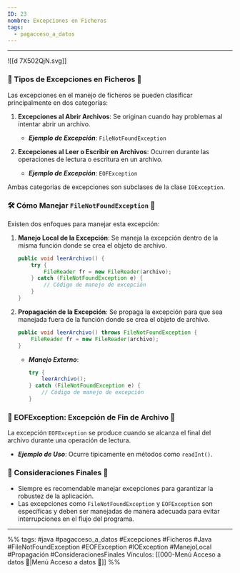 ```yaml
---
ID: 23
nombre: Excepciones en Ficheros
tags:
  - pagacceso_a_datos
---
```

___
![[d 7X502QjN.svg]]

### 🎯 Tipos de Excepciones en Ficheros 🌟

Las excepciones en el manejo de ficheros se pueden clasificar principalmente en dos categorías:

1. **Excepciones al Abrir Archivos**: Se originan cuando hay problemas al intentar abrir un archivo.
    - ***Ejemplo de Excepción***: `FileNotFoundException`

2. **Excepciones al Leer o Escribir en Archivos**: Ocurren durante las operaciones de lectura o escritura en un archivo.
    - ***Ejemplo de Excepción***: `EOFException`

Ambas categorías de excepciones son subclases de la clase `IOException`.

### 🛠️ Cómo Manejar `FileNotFoundException` 📘

Existen dos enfoques para manejar esta excepción:

1. **Manejo Local de la Excepción**: Se maneja la excepción dentro de la misma función donde se crea el objeto de archivo.

    ```java
    public void leerArchivo() {
        try {
            FileReader fr = new FileReader(archivo);
        } catch (FileNotFoundException e) {
            // Código de manejo de excepción
        }
    }
    ```

2. **Propagación de la Excepción**: Se propaga la excepción para que sea manejada fuera de la función donde se crea el objeto de archivo.

    ```java
    public void leerArchivo() throws FileNotFoundException {
        FileReader fr = new FileReader(archivo);
    }
    ```
    - ***Manejo Externo***:
        ```java
        try {
            leerArchivo();
        } catch (FileNotFoundException e) {
            // Código de manejo de excepción
        }
        ```

### 🌠 EOFException: Excepción de Fin de Archivo 🌌

La excepción `EOFException` se produce cuando se alcanza el final del archivo durante una operación de lectura.

- ***Ejemplo de Uso***: Ocurre típicamente en métodos como `readInt()`.

### 🚀 Consideraciones Finales 🌟

- Siempre es recomendable manejar excepciones para garantizar la robustez de la aplicación.
- Las excepciones como `FileNotFoundException` y `EOFException` son específicas y deben ser manejadas de manera adecuada para evitar interrupciones en el flujo del programa.

___
%%
tags: #java  #pagacceso_a_datos  #Excepciones #Ficheros #Java #FileNotFoundException #EOFException #IOException #ManejoLocal #Propagación #ConsideracionesFinales
Vínculos:  [[000-Menú Acceso a datos 📃|Menú Acceso a datos 📃]]
%%